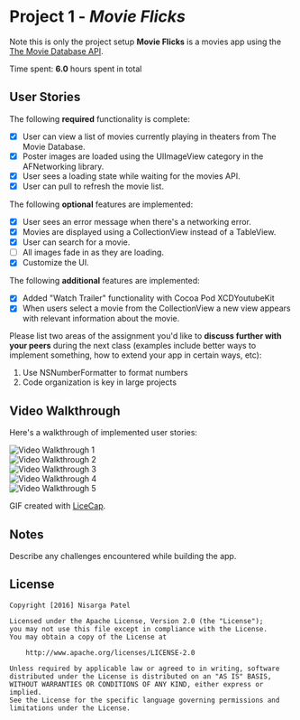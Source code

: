 # Project 1 - *Movie Flicks*

Note this is only the project setup
**Movie Flicks** is a movies app using the [The Movie Database API](http://docs.themoviedb.apiary.io/#).

Time spent: **6.0** hours spent in total

## User Stories

The following **required** functionality is complete:

- [X] User can view a list of movies currently playing in theaters from The Movie Database.
- [X] Poster images are loaded using the UIImageView category in the AFNetworking library.
- [X] User sees a loading state while waiting for the movies API.
- [X] User can pull to refresh the movie list.

The following **optional** features are implemented:

- [X] User sees an error message when there's a networking error.
- [X] Movies are displayed using a CollectionView instead of a TableView.
- [X] User can search for a movie.
- [ ] All images fade in as they are loading.
- [X] Customize the UI.

The following **additional** features are implemented:

- [X] Added "Watch Trailer" functionality with Cocoa Pod XCDYoutubeKit
- [X] When users select a movie from the CollectionView a new view appears with relevant information about the movie.

Please list two areas of the assignment you'd like to **discuss further with your peers** during the next class (examples include better ways to implement something, how to extend your app in certain ways, etc):

1. Use NSNumberFormatter to format numbers
2. Code organization is key in large projects

## Video Walkthrough 

Here's a walkthrough of implemented user stories:

<img src='http://i.imgur.com/Qh4JIxg.gif' title='Video Walkthrough 1' width='' alt='Video Walkthrough 1' /><br>
<img src='http://i.imgur.com/Y30Hrhy.gif' title='Video Walkthrough 2' width='' alt='Video Walkthrough 2' /><br>
<img src='http://i.imgur.com/6DsyohB.gif' title='Video Walkthrough 3' width='' alt='Video Walkthrough 3' /><br>
<img src='http://i.imgur.com/7NFPGAD.gif' title='Video Walkthrough 4' width='' alt='Video Walkthrough 4' /><br>
<img src='http://i.imgur.com/KHY12q2.gif' title='Video Walkthrough 5' width='' alt='Video Walkthrough 5' />

GIF created with [LiceCap](http://www.cockos.com/licecap/).

## Notes

Describe any challenges encountered while building the app.

## License

    Copyright [2016] Nisarga Patel

    Licensed under the Apache License, Version 2.0 (the "License");
    you may not use this file except in compliance with the License.
    You may obtain a copy of the License at

        http://www.apache.org/licenses/LICENSE-2.0

    Unless required by applicable law or agreed to in writing, software
    distributed under the License is distributed on an "AS IS" BASIS,
    WITHOUT WARRANTIES OR CONDITIONS OF ANY KIND, either express or implied.
    See the License for the specific language governing permissions and
    limitations under the License.